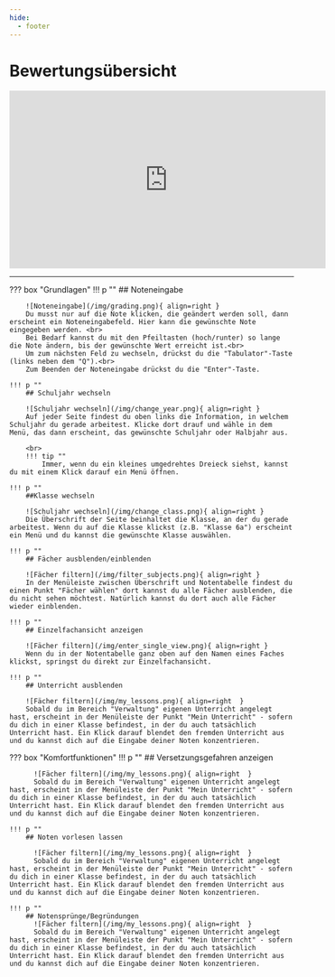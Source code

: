 ```yaml
---
hide:
  - footer
---
```


# Bewertungsübersicht

<!-- ![Noteneingabe](/img/grading_table.png) -->
<center><iframe width="560" height="315" src="https://www.youtube.com/embed/RlOB3UALvrQ" title="YouTube video player" frameborder="0" allow="accelerometer; autoplay; clipboard-write; encrypted-media; gyroscope; picture-in-picture" allowfullscreen></iframe></center>

---

??? box "Grundlagen"
    !!! p ""
        ## Noteneingabe

        ![Noteneingabe](/img/grading.png){ align=right }
        Du musst nur auf die Note klicken, die geändert werden soll, dann erscheint ein Noteneingabefeld. Hier kann die gewünschte Note eingegeben werden. <br>
        Bei Bedarf kannst du mit den Pfeiltasten (hoch/runter) so lange die Note ändern, bis der gewünschte Wert erreicht ist.<br>
        Um zum nächsten Feld zu wechseln, drückst du die "Tabulator"-Taste (links neben dem "Q").<br>
        Zum Beenden der Noteneingabe drückst du die "Enter"-Taste.

    !!! p ""
        ## Schuljahr wechseln

        ![Schuljahr wechseln](/img/change_year.png){ align=right }
        Auf jeder Seite findest du oben links die Information, in welchem Schuljahr du gerade arbeitest. Klicke dort drauf und wähle in dem Menü, das dann erscheint, das gewünschte Schuljahr oder Halbjahr aus.

        <br>    
        !!! tip ""   
            Immer, wenn du ein kleines umgedrehtes Dreieck siehst, kannst du mit einem Klick darauf ein Menü öffnen.

    !!! p ""
        ##Klasse wechseln

        ![Schuljahr wechseln](/img/change_class.png){ align=right }
        Die Überschrift der Seite beinhaltet die Klasse, an der du gerade arbeitest. Wenn du auf die Klasse klickst (z.B. "Klasse 6a") erscheint ein Menü und du kannst die gewünschte Klasse auswählen.

    !!! p ""
        ## Fächer ausblenden/einblenden

        ![Fächer filtern](/img/filter_subjects.png){ align=right }
        In der Menüleiste zwischen Überschrift und Notentabelle findest du einen Punkt "Fächer wählen" dort kannst du alle Fächer ausblenden, die du nicht sehen möchtest. Natürlich kannst du dort auch alle Fächer wieder einblenden.

    !!! p ""
        ## Einzelfachansicht anzeigen

        ![Fächer filtern](/img/enter_single_view.png){ align=right }
        Wenn du in der Notentabelle ganz oben auf den Namen eines Faches klickst, springst du direkt zur Einzelfachansicht.

    !!! p ""
        ## Unterricht ausblenden

        ![Fächer filtern](/img/my_lessons.png){ align=right  }
        Sobald du im Bereich "Verwaltung" eigenen Unterricht angelegt hast, erscheint in der Menüleiste der Punkt "Mein Unterricht" - sofern du dich in einer Klasse befindest, in der du auch tatsächlich Unterricht hast. Ein Klick darauf blendet den fremden Unterricht aus und du kannst dich auf die Eingabe deiner Noten konzentrieren.

??? box "Komfortfunktionen"
    !!! p ""
        ## Versetzungsgefahren anzeigen

          ![Fächer filtern](/img/my_lessons.png){ align=right  }
          Sobald du im Bereich "Verwaltung" eigenen Unterricht angelegt hast, erscheint in der Menüleiste der Punkt "Mein Unterricht" - sofern du dich in einer Klasse befindest, in der du auch tatsächlich Unterricht hast. Ein Klick darauf blendet den fremden Unterricht aus und du kannst dich auf die Eingabe deiner Noten konzentrieren.

    !!! p ""
        ## Noten vorlesen lassen

          ![Fächer filtern](/img/my_lessons.png){ align=right  }
          Sobald du im Bereich "Verwaltung" eigenen Unterricht angelegt hast, erscheint in der Menüleiste der Punkt "Mein Unterricht" - sofern du dich in einer Klasse befindest, in der du auch tatsächlich Unterricht hast. Ein Klick darauf blendet den fremden Unterricht aus und du kannst dich auf die Eingabe deiner Noten konzentrieren.

    !!! p ""
        ## Notensprünge/Begründungen
          ![Fächer filtern](/img/my_lessons.png){ align=right  }
          Sobald du im Bereich "Verwaltung" eigenen Unterricht angelegt hast, erscheint in der Menüleiste der Punkt "Mein Unterricht" - sofern du dich in einer Klasse befindest, in der du auch tatsächlich Unterricht hast. Ein Klick darauf blendet den fremden Unterricht aus und du kannst dich auf die Eingabe deiner Noten konzentrieren.
          